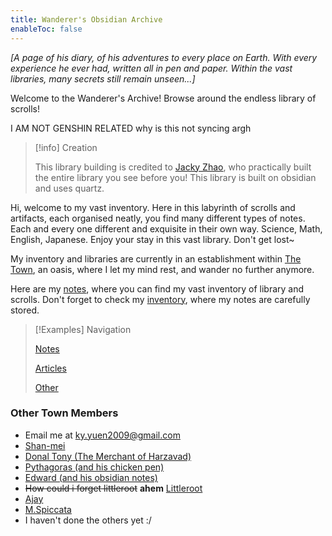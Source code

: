 ```yaml
---
title: Wanderer's Obsidian Archive
enableToc: false
---
```


_[A page of his diary, of his adventures to every place on Earth. With every experience he ever had, written all in pen and paper. Within the vast libraries, many secrets still remain unseen...]_

Welcome to the Wanderer's Archive! Browse around the endless library of scrolls!

I AM NOT GENSHIN RELATED
why is this not syncing argh

>[!info] Creation
>
> This library building is credited to [Jacky Zhao](https://quartz.jzhao.xyz/), who practically built the entire library you see before you! This library is built on obsidian and uses quartz.

Hi, welcome to my vast inventory. Here in this labyrinth of scrolls and artifacts, each organised neatly, you find many different types of notes. Each and every one different and exquisite in their own way. Science, Math, English, Japanese. Enjoy your stay in this vast library. Don't get lost~

My inventory and libraries are currently in an establishment within [The Town](town/TheTown), an oasis, where I let my mind rest, and wander no further anymore. 

Here are my [notes](notes/notes), where you can find my vast inventory of library and scrolls. Don't forget to check my [inventory](https://www.notion.so/wanderer-inventory/Wanderer-s-Archive-551bf6d3382148678191175b1123296f?pvs=4), where my notes are carefully stored.

>[!Examples] Navigation
>
>[Notes](notes/notes)
>
>[Articles](articles/articles)
>
>[Other](other/other.md)
>




### Other Town Members
- Email me at ky.yuen2009@gmail.com
- [Shan-mei](https://shanmeis-notes.toomwn.xyz/)
- [Donal Tony (The Merchant of Harzavad)](https://harzavad.github.io/the-merchant/)
- [Pythagoras (and his chicken pen)](https://pi-thagoras.github.io/the-chicken-pen/)
- [Edward (and his obsidian notes)](https://edsobsidiannotes.netlify.app/)
- ~~How could i forget littleroot~~ **ahem** [Littleroot](https://littleroot.toomwn.xyz/)
- [Ajay](https://rjdjcool3.github.io/baju-s/)
- [M.Spiccata](https://spicata.99000000.xyz/)
- I haven't done the others yet :/
